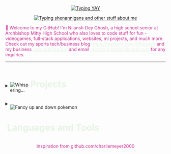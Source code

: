<br>

<p align="center">
    <a href="https://github.com/ndg24"><img src="https://readme-typing-svg.demolab.com/?font=Fira+Code&pause=1000&color=ca2c92&center=true&size=50&vCenter=true&repeat=false&width=510&lines=Nilansh+Dey+Ghosh" alt="Typing YAY" /></a>
</p>
<p align="center">
    <a href="https://github.com/ndg24"><img src="https://readme-typing-svg.demolab.com?font=Fira+Code&pause=1000&color=ca2c92&center=true&vCenter=true&width=435&lines=full-stack+developer;accomplished+entrepreneur;civic-tech-advocate;master+of+bytes+and+beats;empowering+community+catalyst;tech+guru,+not+siri;multi-faceted+scholar;sports+and+pixels,+not+pizza" alt="Typing shenannigans and other stuff about me" /></a>
</p>

<p style="color: #ca2c92">
👋 Welcome to my GitHub! I'm Nilansh Dey Ghosh, a high school senior at Archbishop Mitty High School who also loves to code stuff for fun - videogames, full-stack applications, websites, ml projects, and much more. Check out my sports tech/business blog <a href="https://medium.com/@Nilansh" target="_blank" rel="noopener noreferrer" style="color: #e5f4e3;">https://medium.com/@Nilansh</a> and my business <a href="https://forwardfront.org" target="_blank" rel="noopener noreferrer" style="color: #e5f4e3;"> forwardfront.org </a> and email <a href="mailto:nilansh.d.ghosh@gmail.com" style="color: #e5f4e3; " target="_blank" rel="noopener noreferrer">nilansh.d.ghosh@gmail.com</a>  for any inquiries.
</p>

<hr>

<details closed display="flex" align-items="center" color="#ca2c92">
    <summary >
        <img alt="Whispering..." src="https://media.giphy.com/media/cOR2fPCZgErzi6COcG/giphy.gif" width="60" height="60" style="display: inline-block; vertical-align:-1em">
        <h1 style="display: inline-block; color: #e5f4e3; border-bottom: none" >Projects</h1>
    </summary>
    <div>
        <ul>
            <li><a href="https://forwardfront.org" target="_blank" rel="noopener noreferrer" style="color: #e5f4e3">Forward Front</a></li>
            <li><a href="https://medium.com/@Nilansh" target="_blank" rel="noopener noreferrer" style="color: #e5f4e3">Medium blog</a></li>
            <li><a href="https://github.com/ndg24/logging-repository" target="_blank" rel="noopener noreferrer" style="color: #e5f4e3;">Logs of commits</a></li>
            <li><a href="https://github.com/ndg24?tab=repositories" target="_blank" rel="noopener noreferrer" style="color: #e5f4e3;">All Repositories</a></li>
        </ul>
    </div>
</details>

<details closed display="flex" align-items="center" color="#ca2c92">
    <summary>
        <img src="https://giphy.com/stickers/pokemon-pixel-95PromoujUIuj3ROiP" alt="Fancy up and down pokemon" width=60 style="vertical-align: -0.79em">
        <h1 style="display: inline-block; color: #e5f4e3; border-bottom: none; padding-left: 0.2em"> Languages and Tools </h1>
    </summary>
    <p align="center"> <a href="https://www.python.org" target="_blank" rel="noreferrer"> <img src="https://raw.githubusercontent.com/devicons/devicon/master/icons/python/python-original.svg" alt="python" width="40" height="40"/> </a> <a href="https://www.w3schools.com/css/" target="_blank" rel="noreferrer"> <img src="https://raw.githubusercontent.com/devicons/devicon/master/icons/css3/css3-original-wordmark.svg" alt="css3" width="40" height="40"/> </a>  <a href="https://www.w3.org/html/" target="_blank" rel="noreferrer"> <img src="https://raw.githubusercontent.com/devicons/devicon/master/icons/html5/html5-original-wordmark.svg" alt="html5" width="40" height="40"/> </a> <a href="https://www.java.com" target="_blank" rel="noreferrer"> <img src="https://raw.githubusercontent.com/devicons/devicon/master/icons/java/java-original.svg" alt="java" width="40" height="40"/> </a> <a href="https://developer.mozilla.org/en-US/docs/Web/JavaScript" target="_blank" rel="noreferrer"> <img src="https://raw.githubusercontent.com/devicons/devicon/master/icons/javascript/javascript-original.svg" alt="javascript" width="40" height="40"/> </a> <a href="https://pandas.pydata.org/" target="_blank" rel="noreferrer"> </a> </a> <img src="https://raw.githubusercontent.com/devicons/devicon/master/icons/react/react-original-wordmark.svg" alt="react" width="40" height="40"/> </a> </a> </a> <a href="https://www.selenium.dev" target="_blank" rel="noreferrer"> <img src="https://raw.githubusercontent.com/detain/svg-logos/780f25886640cef088af994181646db2f6b1a3f8/svg/selenium-logo.svg" alt="selenium" width="40" height="40"/> </a> <a href="https://www.tensorflow.org" target="_blank" rel="noreferrer"> </a>  <a href="https://postman.com" target="_blank" rel="noreferrer"> <img src="https://www.vectorlogo.zone/logos/getpostman/getpostman-icon.svg" alt="postman" width="40" height="40"/> </a> <a href="https://pytorch.org/" target="_blank" rel="noreferrer"> <img src="https://www.vectorlogo.zone/logos/pytorch/pytorch-icon.svg" alt="pytorch" width="40" height="40"/> </a><a href="https://www.typescriptlang.org/" target="_blank" rel="noopener noreferer"><img src="https://cdn.jsdelivr.net/gh/devicons/devicon/icons/typescript/typescript-plain.svg" alt="typescript" width="40" height="40" /></a><a href="https://python.langchain.com/docs/get_started/introduction.html" target="_blank" rel="noopener noreferer"><img src="https://em-content.zobj.net/thumbs/160/apple/155/parrot_1f99c.png" alt="langchain" width="40" height="40" /></a><a href="https://pypi.org/project/chromadb/" target="_blank" rel="noopener noreferer"><img src="https://docs.trychroma.com/img/chroma.png" alt="chromadb"  height="40" /></a><a href="https://www.pinecone.io/" target="_blank" rel="noopener noreferer"><img src="https://seeklogo.com/images/P/pinecone-icon-logo-AF8B5B7F96-seeklogo.com.png" alt="pinecone"  height="40" /></a><a href="https://www.postgresql.org/" target="_blank" rel="noopener noreferer"><img src="https://upload.wikimedia.org/wikipedia/commons/thumb/2/29/Postgresql_elephant.svg/1200px-Postgresql_elephant.svg.png" alt="postgres"  height="40" /></a><a href="https://git-scm.com/" target="_blank" rel="noreferrer"> <img src="https://www.vectorlogo.zone/logos/git-scm/git-scm-icon.svg" alt="git" width="40" height="40"/> </a></p>

</details>


<p style="color: #ca2c92;" align="center"> Inspiration from github.com/charliemeyer2000</p>
